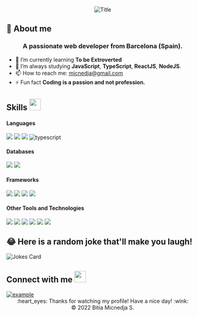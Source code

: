 
<div align="center">
  <img src="https://readme-typing-svg.herokuapp.com?font=Architects+Daughter&color=%483D8BBB&size=50&center=true&vCenter=true&height=60&width=600&lines=Heyyy!+I'm+Bitia+Sandoval+%3C3;Welcome+to+my+profile!" alt="Title"></img>
</div>

<h2 align="left">👋 About me</h2>
<h3 font-size="20" align="center">A passionate web developer from Barcelona (Spain).</h3>

<!--
**Bitia83/Bitia83** is a ✨ _special_ ✨ repository because its `README.md` (this file) appears on your GitHub profile.
-->

 - 👯  I’m currently learning **To be Extroverted** 
 - 🌱  I’m always studying **JavaScript**, **TypeScript**, **ReactJS**, **NodeJS**.
- 📫 How to reach me: micnedja@gmail.com 
- ⚡ Fun fact **Coding is a passion and not profession.**

## Skills <img src="https://media.giphy.com/media/iY8CRBdQXODJSCERIr/giphy.gif" width="30px">&nbsp; 
<h4> Languages </h4>
<span> 
<img src="https://img.shields.io/badge/HTML5-E34F26?style=for-the-badge&logo=html5&logoColor=white">
<img src="https://img.shields.io/badge/css-1572B6.svg?style=for-the-badge&logo=css3&logoColor=white">
<img src="https://img.shields.io/badge/JavaScript-F7DF1E?style=for-the-badge&logo=javascript&logoColor=black">
 <img src="https://img.shields.io/badge/typescript-3178C6.svg?style=for-the-badge&logo=typescript&logoColor=white"
      alt="typescript"/>
</span>
<h4> Databases </h4>
<span> 
 <img src="https://img.shields.io/badge/MySQL-00000F?style=for-the-badge&logo=mysql&logoColor=white">
   <img src="https://img.shields.io/badge/MongoDB-4EA94B?style=for-the-badge&logo=mongodb&logoColor=white">
</span>
<h4> Frameworks </h4>
<span> 
 <img src="https://img.shields.io/badge/Express.js-000000?style=for-the-badge&logo=express&logoColor=white">
  <img src="https://img.shields.io/badge/Node.js-339933?style=for-the-badge&logo=nodedotjs&logoColor=white">
  <img src="https://img.shields.io/badge/React-20232A?style=for-the-badge&logo=react&logoColor=61DAFB">
  <img src="https://img.shields.io/badge/Bootstrap-563D7C?style=for-the-badge&logo=bootstrap&logoColor=white">
 </span>
 <h4> Other Tools and Technologies </h4>
 <span> 
  <img src="https://img.shields.io/badge/Git-F05032?style=for-the-badge&logo=git&logoColor=white">
   <img src="https://img.shields.io/badge/npm-CB3837?style=for-the-badge&logo=npm&logoColor=white">
    <img src="https://img.shields.io/badge/Postman-FF6C37?style=for-the-badge&logo=Postman&logoColor=white">
    <img src="https://img.shields.io/badge/json-5E5C5C?style=for-the-badge&logo=json&logoColor=white">
     <img src="https://img.shields.io/badge/React_Router-CA4245?style=for-the-badge&logo=react-router&logoColor=white">
      <img src="https://img.shields.io/badge/styled--components-DB7093?style=for-the-badge&logo=styled-components&logoColor=white">
 </span>
 <p> </p>
 
 ## 😂 Here is a random joke that'll make you laugh!
![Jokes Card](https://readme-jokes.vercel.app/api)
 
## Connect with me <img src="https://media.giphy.com/media/iY8CRBdQXODJSCERIr/giphy.gif" width="30px">&nbsp;
  <div>
    <a  href="https://www.linkedin.com/in/bitia-micnedja-sandoval-escalante/" target="_blank">
      <img src="https://img.shields.io/badge/Linked%20In-0A66C2.svg?style=for-the-badge&logo=linkedin&logoColor=white" alt="example"/>
    </a>
    </div>
 <div align="center">
  :heart_eyes: Thanks for watching my profile! Have a nice day! :wink: <br/>
  &copy; 2022 Bitia Micnedja S.
</div>

